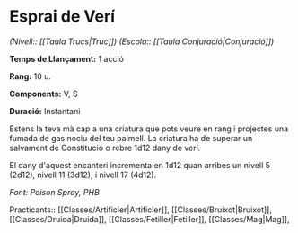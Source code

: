 # Esprai de Verí

*(Nivell:: [[Taula Trucs|Truc]]) (Escola:: [[Taula Conjuració|Conjuració]])*

**Temps de Llançament:** 1 acció

**Rang:** 10 u.

**Components:** V, S

**Duració:** Instantani

Estens la teva mà cap a una criatura que pots veure en rang i projectes una fumada de gas nociu del teu palmell. La criatura ha de superar un salvament de Constitució o rebre 1d12 dany de verí. 

El dany d'aquest encanteri incrementa en 1d12 quan arribes un nivell 5 (2d12), nivell 11 (3d12), i nivell 17 (4d12). 


*Font: Poison Spray, PHB*



Practicants:: [[Classes/Artificier|Artificier]], [[Classes/Bruixot|Bruixot]], [[Classes/Druida|Druida]], [[Classes/Fetiller|Fetiller]], [[Classes/Mag|Mag]],